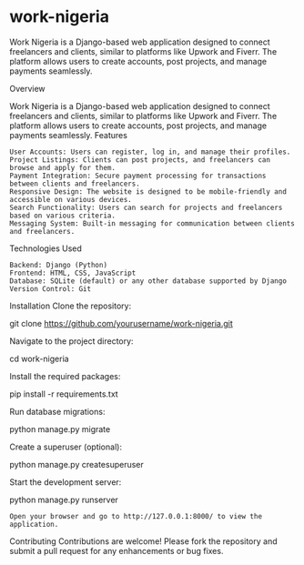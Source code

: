 # work-nigeria
Work Nigeria is a Django-based web application designed to connect freelancers and clients, similar to platforms like Upwork and Fiverr. The platform allows users to create accounts, post projects, and manage payments seamlessly.

Overview

Work Nigeria is a Django-based web application designed to connect freelancers and clients, similar to platforms like Upwork and Fiverr. The platform allows users to create accounts, post projects, and manage payments seamlessly.
Features

    User Accounts: Users can register, log in, and manage their profiles.
    Project Listings: Clients can post projects, and freelancers can browse and apply for them.
    Payment Integration: Secure payment processing for transactions between clients and freelancers.
    Responsive Design: The website is designed to be mobile-friendly and accessible on various devices.
    Search Functionality: Users can search for projects and freelancers based on various criteria.
    Messaging System: Built-in messaging for communication between clients and freelancers.

Technologies Used

    Backend: Django (Python)
    Frontend: HTML, CSS, JavaScript
    Database: SQLite (default) or any other database supported by Django
    Version Control: Git

Installation
Clone the repository:

git clone https://github.com/yourusername/work-nigeria.git

Navigate to the project directory:

cd work-nigeria

Install the required packages:

pip install -r requirements.txt

Run database migrations:

python manage.py migrate

Create a superuser (optional):

python manage.py createsuperuser

Start the development server:

python manage.py runserver

    Open your browser and go to http://127.0.0.1:8000/ to view the application.

Contributing
Contributions are welcome! Please fork the repository and submit a pull request for any enhancements or bug fixes.
